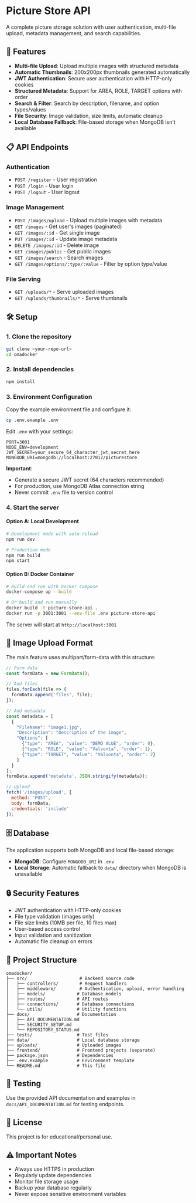 # Picture Store API

A complete picture storage solution with user authentication, multi-file upload, metadata management, and search capabilities.

## 🚀 Features

- **Multi-file Upload**: Upload multiple images with structured metadata
- **Automatic Thumbnails**: 200x200px thumbnails generated automatically
- **JWT Authentication**: Secure user authentication with HTTP-only cookies
- **Structured Metadata**: Support for AREA, ROLE, TARGET options with order
- **Search & Filter**: Search by description, filename, and option types/values
- **File Security**: Image validation, size limits, automatic cleanup
- **Local Database Fallback**: File-based storage when MongoDB isn't available

## 📋 API Endpoints

### Authentication
- `POST /register` - User registration
- `POST /login` - User login
- `POST /logout` - User logout

### Image Management
- `POST /images/upload` - Upload multiple images with metadata
- `GET /images` - Get user's images (paginated)
- `GET /images/:id` - Get single image
- `PUT /images/:id` - Update image metadata
- `DELETE /images/:id` - Delete image
- `GET /images/public` - Get public images
- `GET /images/search` - Search images
- `GET /images/options/:type/:value` - Filter by option type/value

### File Serving
- `GET /uploads/*` - Serve uploaded images
- `GET /uploads/thumbnails/*` - Serve thumbnails

## 🛠️ Setup

### 1. Clone the repository
```bash
git clone <your-repo-url>
cd omadocker
```

### 2. Install dependencies
```bash
npm install
```

### 3. Environment Configuration
Copy the example environment file and configure it:
```bash
cp .env.example .env
```

Edit `.env` with your settings:
```env
PORT=3001
NODE_ENV=development
JWT_SECRET=your_secure_64_character_jwt_secret_here
MONGODB_URI=mongodb://localhost:27017/picturestore
```

**Important**: 
- Generate a secure JWT secret (64 characters recommended)
- For production, use MongoDB Atlas connection string
- Never commit `.env` file to version control

### 4. Start the server

#### Option A: Local Development
```bash
# Development mode with auto-reload
npm run dev

# Production mode
npm run build
npm start
```

#### Option B: Docker Container
```bash
# Build and run with Docker Compose
docker-compose up --build

# Or build and run manually
docker build -t picture-store-api .
docker run -p 3001:3001 --env-file .env picture-store-api
```

The server will start at `http://localhost:3001`

## 📸 Image Upload Format

The main feature uses multipart/form-data with this structure:

```javascript
// Form data
const formData = new FormData();

// Add files
files.forEach(file => {
  formData.append('files', file);
});

// Add metadata
const metadata = [
  {
    "FileName": "image1.jpg",
    "Description": "Description of the image",
    "Options": [
      {"type": "AREA", "value": "DEMO ALUE", "order": 0},
      {"type": "ROLE", "value": "Valvonta", "order": 1},
      {"type": "TARGET", "value": "Valvonta", "order": 2}
    ]
  }
];
formData.append('metadata', JSON.stringify(metadata));

// Upload
fetch('/images/upload', {
  method: 'POST',
  body: formData,
  credentials: 'include'
});
```

## 🗄️ Database

The application supports both MongoDB and local file-based storage:

- **MongoDB**: Configure `MONGODB_URI` in `.env`
- **Local Storage**: Automatic fallback to `data/` directory when MongoDB is unavailable

## 🔒 Security Features

- JWT authentication with HTTP-only cookies
- File type validation (images only)
- File size limits (10MB per file, 10 files max)
- User-based access control
- Input validation and sanitization
- Automatic file cleanup on errors

## 📁 Project Structure

```
omadocker/
├── src/                    # Backend source code
│   ├── controllers/        # Request handlers
│   ├── middleware/         # Authentication, upload, error handling
│   ├── models/            # Database models
│   ├── routes/            # API routes
│   ├── connections/       # Database connections
│   └── utils/             # Utility functions
├── docs/                  # Documentation
│   ├── API_DOCUMENTATION.md
│   ├── SECURITY_SETUP.md
│   └── REPOSITORY_STATUS.md
├── tests/                 # Test files
├── data/                  # Local database storage
├── uploads/               # Uploaded images
├── frontend/              # Frontend projects (separate)
├── package.json           # Dependencies
├── .env.example           # Environment template
└── README.md              # This file
```

## 🧪 Testing

Use the provided API documentation and examples in `docs/API_DOCUMENTATION.md` for testing endpoints.

## 📝 License

This project is for educational/personal use.

## ⚠️ Important Notes

- Always use HTTPS in production
- Regularly update dependencies
- Monitor file storage usage
- Backup your database regularly
- Never expose sensitive environment variables
